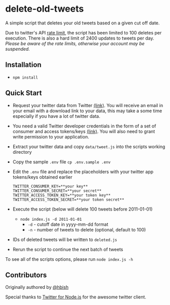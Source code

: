 # delete-old-tweets

A simple script that deletes your old tweets based on a given cut off
date.

Due to twitter's API
[rate limit](https://help.twitter.com/en/rules-and-policies/twitter-limits),
the script has been limited to 100 deletes per execution. There is also
a hard limit of 2400 updates to tweets per day. _Please be aware of the
rate limits, otherwise your account may be suspended._

## Installation

- `npm install`

## Quick Start

- Request your twitter data from Twitter
  [(link)](https://twitter.com/settings/your_twitter_data). You will
  receive an email in your email with a download link to your data, this
  may take a some time especially if you have a lot of twitter data.
- You need a valid Twitter developer credentials in the form of a set of
  consumer and access tokens/keys [(link)](https://apps.twitter.com/).
  You will also need to grant write permission to your application.
- Extract your twitter data and copy `data/tweet.js` into the scripts
  working directory
- Copy the sample `.env` file `cp .env.sample .env`
- Edit the `.env` file and replace the placeholders with your twitter
  app tokens/keys obtained earlier

  ```
  TWITTER_CONSUMER_KEY=**your key**
  TWITTER_CONSUMER_SECRET=**your secret**
  TWITTER_ACCESS_TOKEN_KEY=**your token key**
  TWITTER_ACCESS_TOKEN_SECRET=**your token secret**
  ```

- Execute the script (below will delete 100 tweets before 2011-01-01)
  - `node index.js -d 2011-01-01`
    - `-d` - cutoff date in yyyy-mm-dd format
    - `-n` - number of tweets to delete (optional, default to 100)
- IDs of deleted tweets will be written to `deleted.js`
- Rerun the script to continue the next batch of tweets

To see all of the scripts options, please run `node index.js -h`

## Contributors

Originally authored by [@hbish](http://github.com/hbish)

Special thanks to
[Twitter for Node.js](https://www.npmjs.com/package/twitter) for the
awesome twitter client.
